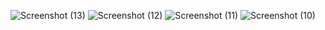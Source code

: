 ![Screenshot (13)](https://github.com/user-attachments/assets/29b1c21b-c838-437a-8e8c-6cedc30fe665)
![Screenshot (12)](https://github.com/user-attachments/assets/b8156214-c017-4b1f-97aa-d122ec666ac2)
![Screenshot (11)](https://github.com/user-attachments/assets/488fcfd0-0167-4292-a40d-557133c4ffce)
![Screenshot (10)](https://github.com/user-attachments/assets/6f088c77-9c78-485e-9d54-b0b5088ae8b5)
